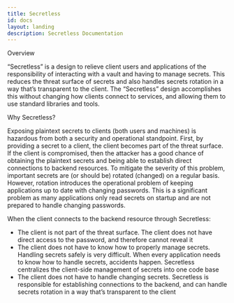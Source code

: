 ```yaml
---
title: Secretless
id: docs
layout: landing
description: Secretless Documentation
---
```

<div id="docs-overview">
  <p class="card-heading">Overview</p>
    <p>“Secretless” is a design to relieve client users and applications of the responsibility of interacting with a vault and having to manage secrets. This reduces the threat surface of secrets and also handles secrets rotation in a way that’s transparent to the client. The “Secretless” design accomplishes this without changing how clients connect to services, and allowing them to use standard libraries and tools.</p>
    <p class="card-documentation-heading">Why Secretless?</p>
    <p>Exposing plaintext secrets to clients (both users and machines) is hazardous from both a security and operational standpoint. First, by providing a secret to a client, the client becomes part of the threat surface. If the client is compromised, then the attacker has a good chance of obtaining the plaintext secrets and being able to establish direct connections to backend resources. To mitigate the severity of this problem, important secrets are (or should be) rotated (changed) on a regular basis. However, rotation introduces the operational problem of keeping applications up to date with changing passwords. This is a significant problem as many applications only read secrets on startup and are not prepared to handle changing passwords.</p>
    <p>When the client connects to the backend resource through Secretless:</p>
    <ul>
      <li>The client is not part of the threat surface. The client does not have direct access to the password, and therefore cannot reveal it</li>
      <li>The client does not have to know how to properly manage secrets. Handling secrets safely is very difficult. When every application needs to know how to handle secrets, accidents happen. Secretless centralizes the client-side management of secrets into one code base</li>
      <li>The client does not have to handle changing secrets. Secretless is responsible for establishing connections to the backend, and can handle secrets rotation in a way that’s transparent to the client</li>
    </ul>
</div>   